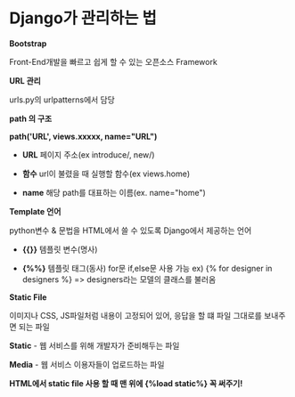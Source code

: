 # Django가 관리하는 법

**Bootstrap**

Front-End개발을 빠르고 쉽게 할 수 있는 오픈소스 Framework

**URL 관리**

urls.py의 urlpatterns에서 담당

**path 의 구조**

**path('URL', views.xxxxx, name="URL")**

* **URL** 페이지 주소(ex introduce/, new/)

* **함수** url이 불렸을 때 실행할 함수(ex views.home)

* **name** 해당 path를 대표하는 이름(ex. name="home")

**Template 언어**

python변수 & 문법을 HTML에서 쓸 수 있도록 Django에서 제공하는 언어

*  **{{}}** 템플릿 변수(명사)

* **{%%}** 템플릿 태그(동사) for문 if,else문 사용 가능
ex) {% for designer in designers %} => designers라는 모델의 클래스를 불러옴

**Static File**

이미지나 CSS, JS파일처럼 내용이 고정되어 있어, 응답을 할 떄 파일 그대로를 보내주면 되는 파일

**Static** -  웹 서비스를 위해 개발자가 준비해두는 파일

**Media** - 웹 서비스 이용자들이 업로드하는 파일

**HTML에서 static file 사용 할 때 맨 위에 {%load static%} 꼭 써주기!**
